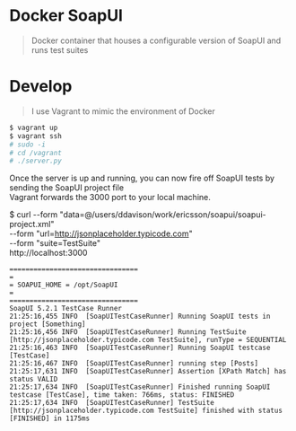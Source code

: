 # Docker SoapUI

> Docker container that houses a configurable version of SoapUI and runs test suites


# Develop

> I use Vagrant to mimic the environment of Docker

```bash
$ vagrant up
$ vagrant ssh
# sudo -i
# cd /vagrant
# ./server.py
```

Once the server is up and running, you can now fire off SoapUI tests by sending the SoapUI project file  
Vagrant forwards the 3000 port to your local machine.

$ curl --form "data=@/users/ddavison/work/ericsson/soapui/soapui-project.xml" \
       --form "url=http://jsonplaceholder.typicode.com" \
       --form "suite=TestSuite" \
       http://localhost:3000
       
```
================================
=
= SOAPUI_HOME = /opt/SoapUI
=
================================
SoapUI 5.2.1 TestCase Runner
21:25:16,455 INFO  [SoapUITestCaseRunner] Running SoapUI tests in project [Something]
21:25:16,456 INFO  [SoapUITestCaseRunner] Running TestSuite [http://jsonplaceholder.typicode.com TestSuite], runType = SEQUENTIAL
21:25:16,463 INFO  [SoapUITestCaseRunner] Running SoapUI testcase [TestCase]
21:25:16,467 INFO  [SoapUITestCaseRunner] running step [Posts]
21:25:17,631 INFO  [SoapUITestCaseRunner] Assertion [XPath Match] has status VALID
21:25:17,634 INFO  [SoapUITestCaseRunner] Finished running SoapUI testcase [TestCase], time taken: 766ms, status: FINISHED
21:25:17,634 INFO  [SoapUITestCaseRunner] TestSuite [http://jsonplaceholder.typicode.com TestSuite] finished with status [FINISHED] in 1175ms
```
